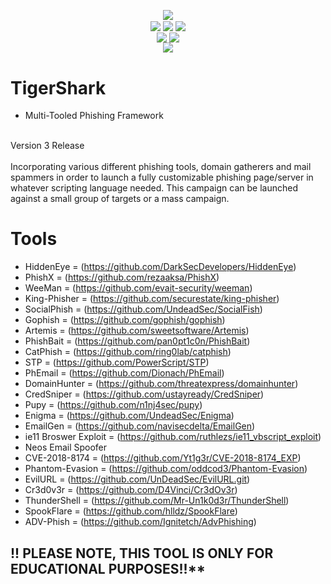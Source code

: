 <p align="center">

</p>

<p align="center">
 <img align="center" src="https://github.com/s1l3nt78/Private/blob/master/Photos/tigershark-Release.png">
 <br>
 <img align="center" src="https://img.shields.io/github/issues/s1l3nt78/TigerShark">
 <img align="center" src="https://img.shields.io/github/forks/s1l3nt78/TigerShark">
 <img align="center" src="https://img.shields.io/github/stars/s1l3nt78/TigerShark">
 <br>
 <img align="center" src="https://img.shields.io/badge/Build-Release-orange">
 <img align="center" src="https://img.shields.io/badge/Version-3-red">
 <br>
 <img align="center" src="https://img.shields.io/badge/Author-s1l3nt78-yellowgreen">
</p>


# TigerShark
- Multi-Tooled Phishing Framework
<br>
Version 3 Release
<br>
<br>
Incorporating various different phishing tools, domain gatherers and mail spammers in order to launch a fully customizable phishing page/server in
whatever scripting language needed.
This campaign can be launched against a small group of targets or a mass campaign.

# Tools
- HiddenEye = (https://github.com/DarkSecDevelopers/HiddenEye)
- PhishX = (https://github.com/rezaaksa/PhishX)
- WeeMan = (https://github.com/evait-security/weeman)
- King-Phisher = (https://github.com/securestate/king-phisher)
- SocialPhish = (https://github.com/UndeadSec/SocialFish)
- Gophish = (https://github.com/gophish/gophish)
- Artemis = (https://github.com/sweetsoftware/Artemis)
- PhishBait = (https://github.com/pan0pt1c0n/PhishBait)
- CatPhish = (https://github.com/ring0lab/catphish)
- STP = (https://github.com/PowerScript/STP)
- PhEmail = (https://github.com/Dionach/PhEmail)
- DomainHunter = (https://github.com/threatexpress/domainhunter)
- CredSniper = (https://github.com/ustayready/CredSniper)
- Pupy = (https://github.com/n1nj4sec/pupy)
- Enigma = (https://github.com/UndeadSec/Enigma)
- EmailGen = (https://github.com/navisecdelta/EmailGen)
- ie11 Broswer Exploit = (https://github.com/ruthlezs/ie11_vbscript_exploit)
- Neos Email Spoofer
- CVE-2018-8174 = (https://github.com/Yt1g3r/CVE-2018-8174_EXP)
- Phantom-Evasion = (https://github.com/oddcod3/Phantom-Evasion)
- EvilURL = (https://github.com/UnDeadSec/EvilURL.git)
- Cr3d0v3r = (https://github.com/D4Vinci/Cr3dOv3r)
- ThunderShell = (https://github.com/Mr-Un1k0d3r/ThunderShell)
- SpookFlare = (https://github.com/hlldz/SpookFlare)
- ADV-Phish = (https://github.com/Ignitetch/AdvPhishing)

## !! PLEASE NOTE, THIS TOOL IS ONLY FOR EDUCATIONAL PURPOSES!!**
